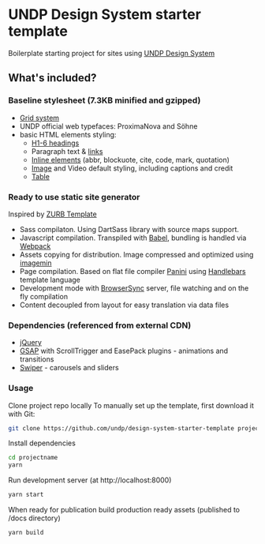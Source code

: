 # UNDP Design System starter template
Boilerplate starting project for sites using [UNDP Design System](https://design.undp.org)

## What's included?

### **Baseline stylesheet** (7.3KB minified and gzipped)
- [Grid system](https://design.undp.org/?path=/story/foundation-layout-grid--page)
- UNDP official web typefaces: ProximaNova and Söhne
- basic HTML elements styling:
  - [H1-6 headings](https://design.undp.org/?path=/story/foundation-typography-base-typography--headings)
  - Paragraph text & [links](https://design.undp.org/?path=/story/foundation-typography-links--links)
  - [Inline elements](https://design.undp.org/?path=/docs/foundation-typography-base-typography) (abbr, blockuote, cite, code, mark, quotation)
  - [Image](https://design.undp.org/?path=/story/foundation-images-image-with-credit-caption--image-with-credit-caption) and Video default styling, including captions and credit
  - [Table](https://design.undp.org/?path=/story/foundation-typography-table--table)

### **Ready to use static site generator**
Inspired by [ZURB Template](https://get.foundation/sites/docs/starter-projects.html#zurb-template)
- Sass compilaton. Using DartSass library with source maps support.
- Javascript compilation. Transpiled with [Babel](https://babeljs.io/), bundling is handled via [Webpack](https://webpack.js.org/)
- Assets copying for distribution. Image compressed and optimized using [imagemin](https://github.com/imagemin/imagemin)
- Page compilation. Based on flat file compiler [Panini](https://get.foundation/sites/docs/panini.html) using [Handlebars](https://handlebarsjs.com/) template language
- Development mode with [BrowserSync](https://browsersync.io/) server, file watching and on the fly compilation
- Content decoupled from layout for easy translation via data files

### Dependencies (referenced from external CDN)
- [jQuery](https://jquery.com/)
- [GSAP](https://greensock.com/gsap/) with ScrollTrigger and EasePack plugins - animations and transitions
- [Swiper](https://swiperjs.com/) - carousels and sliders

### **Usage**

Clone project repo locally
To manually set up the template, first download it with Git:
```bash
git clone https://github.com/undp/design-system-starter-template projectname
```

Install dependencies
```bash
cd projectname
yarn
```

Run development server (at http://localhost:8000)
```bash
yarn start
```

When ready for publication build production ready assets (published to /docs directory)
```bash
yarn build
```
